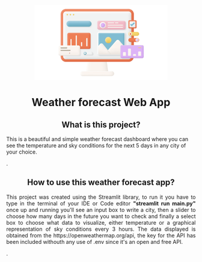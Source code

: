 <p align="center">
    <a href="https://github.com/jhonatanjk125/weather-forecast-dashboard/blob/master/16.png">
        <img src="https://github.com/jhonatanjk125/weather-forecast-dashboard/blob/master/16.png" height="200" />
    </a>
</p>
<h1 align="center">Weather forecast Web App</h1>


<h2 align="center">What is this project?</h2>
<p> This is a beautiful and simple weather forecast dashboard where you can see the temperature and sky conditions for the next 5 days in any city of your choice.</p>.

<h2 align="center">How to use this weather forecast app?</h2>
<p align="justify"> This project was created using the Streamlit library, to run it you have to type in the terminal of your IDE or Code editor <b>"streamlit run main.py"</b> once up and running
  you'll see an input box to write a city, then a slider to choose how many days in the future you want to check and finally a select box to choose what data to visualize, either temperature or a graphical representation of sky conditions every 3 hours.
The data displayed is obtained from the https://openweathermap.org/api, the key for the API has been included withouth any use of .env since it's an open and free API. </p>.
